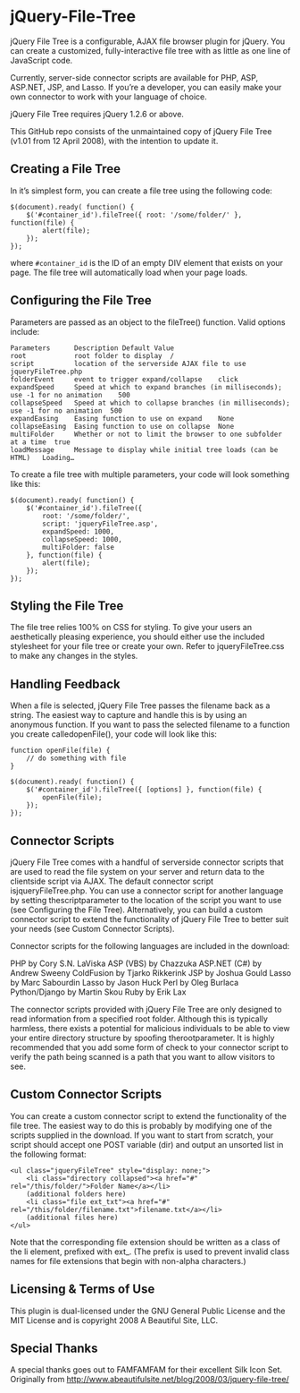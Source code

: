 jQuery-File-Tree
================

jQuery File Tree is a configurable, AJAX file browser plugin for jQuery. You can create a customized, fully-interactive file tree with as little as one line of JavaScript code.

Currently, server-side connector scripts are available for PHP, ASP, ASP.NET, JSP, and Lasso. If you’re a developer, you can easily make your own connector to work with your language of choice.

jQuery File Tree requires jQuery 1.2.6 or above.

This GitHub repo consists of the unmaintained copy of jQuery File Tree (v1.01 from 12 April 2008), with the intention to update it.

Creating a File Tree
--------------------

In it’s simplest form, you can create a file tree using the following code:

    $(document).ready( function() {
        $('#container_id').fileTree({ root: '/some/folder/' }, function(file) {
            alert(file);
        });
    });

where ```#container_id``` is the ID of an empty DIV element that exists on your page. The file tree will automatically load when your page loads.

Configuring the File Tree
-------------------------

Parameters are passed as an object to the fileTree() function. Valid options include:

    Parameters      Description Default Value
    root            root folder to display  /
    script          location of the serverside AJAX file to use jqueryFileTree.php
    folderEvent     event to trigger expand/collapse    click
    expandSpeed     Speed at which to expand branches (in milliseconds); use -1 for no animation    500
    collapseSpeed   Speed at which to collapse branches (in milliseconds); use -1 for no animation  500
    expandEasing    Easing function to use on expand    None
    collapseEasing  Easing function to use on collapse  None
    multiFolder     Whether or not to limit the browser to one subfolder at a time  true
    loadMessage     Message to display while initial tree loads (can be HTML)   Loading…

To create a file tree with multiple parameters, your code will look something like this:

    $(document).ready( function() {
        $('#container_id').fileTree({
            root: '/some/folder/',
            script: 'jqueryFileTree.asp',
            expandSpeed: 1000,
            collapseSpeed: 1000,
            multiFolder: false
        }, function(file) {
            alert(file);
        });
    });

Styling the File Tree
---------------------

The file tree relies 100% on CSS for styling. To give your users an aesthetically pleasing experience, you should either use the included stylesheet for your file tree or create your own. Refer to jqueryFileTree.css to make any changes in the styles.

Handling Feedback
-----------------
When a file is selected, jQuery File Tree passes the filename back as a string. The easiest way to capture and handle this is by using an anonymous function. If you want to pass the selected filename to a function you create calledopenFile(), your code will look like this:

    function openFile(file) {
        // do something with file
    }

    $(document).ready( function() {
        $('#container_id').fileTree({ [options] }, function(file) {
            openFile(file);
        });
    });

Connector Scripts
-----------------

jQuery File Tree comes with a handful of serverside connector scripts that are used to read the file system on your server and return data to the clientside script via AJAX. The default connector script isjqueryFileTree.php. You can use a connector script for another language by setting thescriptparameter to the location of the script you want to use (see Configuring the File Tree). Alternatively, you can build a custom connector script to extend the functionality of jQuery File Tree to better suit your needs (see Custom Connector Scripts).

Connector scripts for the following languages are included in the download:

PHP by Cory S.N. LaViska
ASP (VBS) by Chazzuka
ASP.NET (C#) by Andrew Sweeny
ColdFusion by Tjarko Rikkerink
JSP by Joshua Gould
Lasso by Marc Sabourdin
Lasso by Jason Huck
Perl by Oleg Burlaca
Python/Django by Martin Skou
Ruby by Erik Lax

The connector scripts provided with jQuery File Tree are only designed to read information from a specified root folder. Although this is typically harmless, there exists a potential for malicious individuals to be able to view your entire directory structure by spoofing therootparameter. It is highly recommended that you add some form of check to your connector script to verify the path being scanned is a path that you want to allow visitors to see.

Custom Connector Scripts
------------------------

You can create a custom connector script to extend the functionality of the file tree. The easiest way to do this is probably by modifying one of the scripts supplied in the download. If you want to start from scratch, your script should accept one POST variable (dir) and output an unsorted list in the following format:

    <ul class="jqueryFileTree" style="display: none;">
        <li class="directory collapsed"><a href="#" rel="/this/folder/">Folder Name</a></li>
        (additional folders here)
        <li class="file ext_txt"><a href="#" rel="/this/folder/filename.txt">filename.txt</a></li>
        (additional files here)
    </ul>

Note that the corresponding file extension should be written as a class of the li element, prefixed with ext_. (The prefix is used to prevent invalid class names for file extensions that begin with non-alpha characters.)

Licensing & Terms of Use
------------------------

This plugin is dual-licensed under the GNU General Public License and the MIT License and is copyright 2008 A Beautiful Site, LLC.

Special Thanks
--------------

A special thanks goes out to FAMFAMFAM for their excellent Silk Icon Set.
Originally from http://www.abeautifulsite.net/blog/2008/03/jquery-file-tree/
